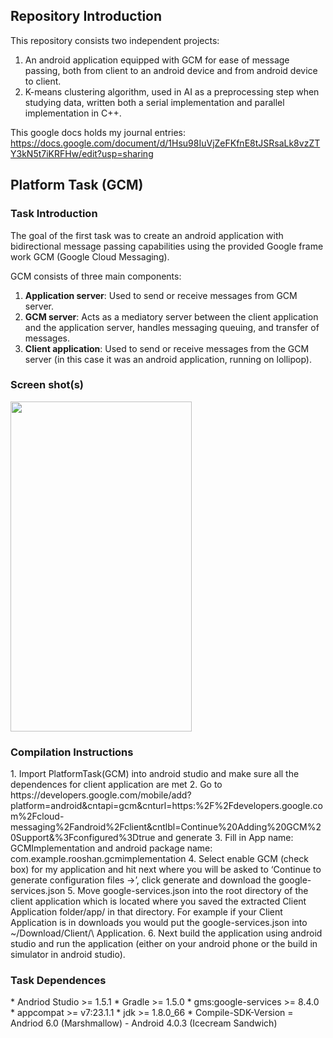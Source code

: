 <h2> Repository Introduction </h2>
This repository consists two independent projects:

1. An android application equipped with GCM for ease of message passing, both from client to an android device and from android device to client.
2. K-means clustering algorithm, used in AI as a preprocessing step when studying data, written both a serial implementation and parallel implementation in C++.

This google docs holds my journal entries: https://docs.google.com/document/d/1Hsu98IuVjZeFKfnE8tJSRsaLk8vzZTY3kN5t7iKRFHw/edit?usp=sharing

<h2> Platform Task (GCM) </h2>
<h3> Task Introduction </h3>
The goal of the first task was to create an android application with bidirectional message passing capabilities using the provided Google frame work GCM (Google Cloud Messaging). 

GCM consists of three main components:

1. **Application server**: Used to send or receive messages from GCM server.
2. **GCM server**: Acts as a mediatory server between the client application and the application server, handles messaging queuing, and transfer of messages.
3. **Client application**: Used to send or receive messages from the GCM server (in this case it was an android application, running on lollipop).

<h3> Screen shot(s) </h3>
<img src="https://cloud.githubusercontent.com/assets/8277862/16054055/af395f7a-3228-11e6-8b44-081883611524.png" width="290" height="528"/>


<h3> Compilation Instructions </h3>
1.	Import PlatformTask(GCM) into android studio and make sure all the dependences for client application are met
2.	Go to https://developers.google.com/mobile/add?platform=android&cntapi=gcm&cnturl=https:%2F%2Fdevelopers.google.com%2Fcloud-messaging%2Fandroid%2Fclient&cntlbl=Continue%20Adding%20GCM%20Support&%3Fconfigured%3Dtrue and generate
3.	Fill in App name: GCMImplementation and android package name: com.example.rooshan.gcmimplementation
4.	Select enable GCM (check box) for my application and hit next where you will be asked to ‘Continue to generate configuration files ->’, click generate and download the google-services.json
5.	Move google-services.json into the root directory of the client application which is located where you saved the extracted Client Application folder/app/ in that directory. For example if your Client Application is in downloads you would put the google-services.json into ~/Download/Client/\ Application.
6.	Next build the application using android studio and run the application (either on your android phone or the build in simulator in android studio).

<h3> Task Dependences </h3>
* Andriod Studio >= 1.5.1
* Gradle >= 1.5.0
* gms:google-services >= 8.4.0
* appcompat >= v7:23.1.1
* jdk >= 1.8.0_66
* Compile-SDK-Version = Andriod 6.0 (Marshmallow)  - Android 4.0.3 (Icecream Sandwich)

